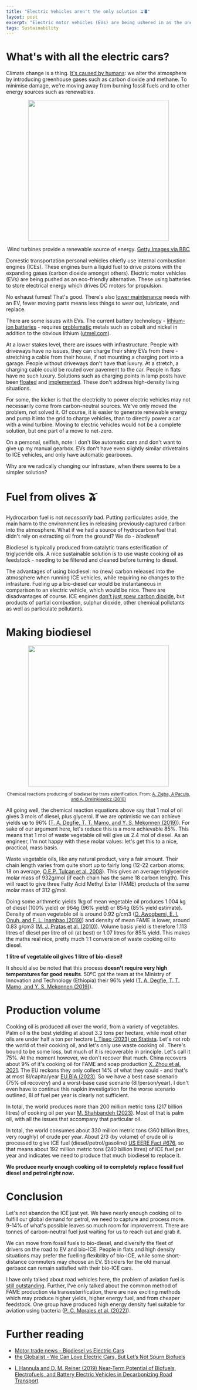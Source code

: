 ```yaml
---
title: "Electric Vehicles aren't the only solution 🫒🛢️"
layout: post
excerpt: "Electric motor vehicles (EVs) are being ushered in as the one true motor vehicle of the future and internal combustion engines (ICEs) are the thing of the past. Fossil fuels need to be phased out, electric vehicles are one part of that. Biofuels present a carbon-neutral way of powering our vehicles, without straying from ICEs. Why are we forgetting biofuels in all this rush to net-zero?"
tags: Sustainability
---
```


# What's with all the electric cars?
Climate change is a thing. [It's caused by humans](https://climate.nasa.gov/causes/): we alter the atmosphere by introducing greenhouse gases such as carbon dioxide and methane. To minimise damage, we're moving away from burning fossil fuels and to other energy sources such as renewables.

<center class="standout">
<img src="https://ichef.bbci.co.uk/news/976/cpsprodpb/E590/production/_130186785_gettyimages-turbines.jpg.webp" style="display: inline-block; width: 40vw;">
<p>Wind turbines provide a renewable source of energy. <a href="https://www.bbc.co.uk/news/uk-scotland-south-scotland-65998654">Getty Images via BBC</a></p>
</center>

Domestic transportation personal vehicles chiefly use internal combustion engines (ICEs). These engines burn a liquid fuel to drive pistons with the expanding gases (carbon dioxide amongst others). Electric motor vehicles (EVs) are being pushed as an eco-friendly alternative. These using batteries to store electrical energy which drives DC motors for propulsion.

No exhaust fumes! That's good. There's also [lower maintenance](https://afdc.energy.gov/vehicles/electric_maintenance.html) needs with an EV, fewer moving parts means less things to wear out, lubricate, and replace.

There are some issues with EVs. The current battery technology - [lithium-ion batteries](https://afdc.energy.gov/vehicles/electric_batteries.html) - requires [problematic](https://www.npr.org/sections/goatsandsoda/2023/02/01/1152893248/red-cobalt-congo-drc-mining-siddharth-kara) metals such as cobalt and nickel in addition to the obvious lithium ([utmel.com](https://www.utmel.com/blog/categories/battery/lithium-ion-battery-structure-working-principle-and-package)).

At a lower stakes level, there are issues with infrastructure. People with driveways have no issues, they can charge their shiny EVs from there - stretching a cable from their house, if not mounting a charging port into a garage. People without driveways don't have that luxury. At a stretch, a charging cable could be routed over pavement to the car. People in flats have no such luxury. Solutions such as charging points in lamp posts have been [floated](https://unboxed.co/our-work/chargy/) and [implemented](https://southwarknews.co.uk/area/southwark/southwark-is-first-borough-to-receive-electric-vehicle-charging-lampposts/). These don't address high-density living situations.

For some, the kicker is that the electricity to power electric vehicles may not necessarily come from carbon-neutral sources. We've only moved the problem, not solved it. Of course, it is easier to generate renewable energy and pump it into the grid to charge vehicles, than to directly power a car with a wind turbine. Moving to electric vehicles would not be a complete solution, but one part of a move to net-zero.

On a personal, selfish, note: I don't like automatic cars and don't want to give up my manual gearbox. EVs don't have even slightly similar drivetrains to ICE vehicles, and only have automatic gearboxes.

Why are we radically changing our infrasture, when there seems to be a simpler solution?


# Fuel from olives 🫒
Hydrocarbon fuel is not *necessarily* bad. Putting particulates aside, the main harm to the environment lies in releasing previously captured carbon into the atmosphere. What if we had a source of hydrocarbon fuel that didn't rely on extracting oil from the ground? We do - *biodiesel!*

Biodiesel is typically produced from catalytic trans esterification of triglyceride oils. A nice sustainable solution is to use waste cooking oil as feedstock - needing to be filtered and cleaned before turning to diesel.

The advantages of using biodiesel: no (new) carbon released into the atmosphere when running ICE vehicles, while requiring no changes to the infrasture. Fueling up a bio-diesel car would be instantaneous in comparison to an electric vehicle, which would be nice. There are disadvantages of course. ICE engines [don't just spew carbon dioxide](https://www.rac.co.uk/drive/advice/emissions/vehicle-exhaust-emissions-what-comes-out-of-your-cars-exhaust/), but products of partial combustion, sulphur dioxide, other chemical pollutants as well as particulate pollutants.

# Making biodiesel
<center class="standout">
<img src="{{site.baseurl}}/img/elec-v-biofuel/reaction.jpeg" style="display: inline-block; width: 40vw;"/>
<p><small>Chemical reactions producing of biodiesel by trans esterification. From: <a href="https://doi.org/10.1021/ef900780q">A. Zięba, A Pacuła, and A. Drelinkiewicz (2010)</a></small></p>
</center>

All going well, the chemical reaction equations above say that 1 mol of oil gives 3 mols of diesel, plus glycerol. If we are optimistic we can achieve yields up to 96% ([T. A. Degfie, T. T. Mamo, and Y. S. Mekonnen (2019)](https://doi.org/10.1038/s41598-019-55403-4)). For sake of our argument here, let's reduce this is a more achievable 85%. This means that 1 mol of waste vegetable oil will give us 2.4 mol of diesel. As an engineer, I'm not happy with these molar values: let's get this to a nice, practical, mass basis.

Waste vegetable oils, like any natural product, vary a fair amount. Their chain length varies from quite short up to fairly long (12-22 carbon atoms; 18 on average, [O.E.P. Tulcan et al. 2008](https://www.osti.gov/etdeweb/servlets/purl/21512209#:~:text=The%20physical%20characteristics%20of%20the,with%20presence%20of%20double%20links)). This gives an average triglyceride molar mass of 932g/mol (if each chain has the same 18 carbon length). This will react to give three Fatty Acid Methyl Ester (FAME) products of the same molar mass of 312 g/mol.

Doing some arithmetic yields 1kg of mean vegetable oil produces 1.004 kg of diesel (100% yield) or 964g (96% yield) or 854g (85% yield estimate). Density of mean vegetable oil is around 0.92 g/cm3 ([O. Awogbemi, E. I. Onuh, and F. L. Inambao (2019)](https://doi.org/10.1093/ijlct/ctz038)) and density of mean FAME is lower, around 0.83 g/cm3 ([M. J. Pratas et al. (2010)](https://doi.org/10.1021/je100042c)). Volume basis yield is therefore 1.113 litres of diesel per litre of oil (at best) or 1.07 litres for 85% yield. This makes the maths real nice, pretty much 1:1 conversion of waste cooking oil to diesel.

<div class="colourbox"><b>1 litre of vegetable oil gives 1 litre of bio-diesel!</b></div>

It should also be noted that this process **doesn't require very high temperatures for good results**. 50ºC got the team at the Ministry of Innovation and Technology (Ethiopia) their 96% yield ([T. A. Degfie, T. T. Mamo, and Y. S. Mekonnen (2019)](https://doi.org/10.1038/s41598-019-55403-4)).

# Production volume
Cooking oil is produced all over the world, from a variety of vegetables. Palm oil is the best yielding at about 3.3 tons per hectare, while most other oils are under half a ton per hectare [I. Tiseo (2023) on Statista](https://www.statista.com/statistics/1263201/vegetable-oil-yields-per-hectare-worldwide-by-type-globally/). Let's not rob the world of their cooking oil, and let's only use waste cooking oil. There's bound to be some loss, but much of it is recoverable in principle. Let's call it 75%. At the moment however, we don't recover that much. China recovers about 9% of it's cooking oil for FAME and soap production [X. Zhou et al. 2021](https://doi.org/10.1016/j.energy.2021.121530). The EU reckons they only collect 14% of what they could - and that's at most 8l/capita/year [EU BIA (2023)](https://www.eubia.org/cms/wiki-biomass/biomass-resources/challenges-related-to-biomass/used-cooking-oil-recycling/). So we have a best case scenario (75% oil recovery) and a worst-base case scenario (8l/person/year). I don't even have to continue this napkin investigation for the worse scenario outlined, 8l of fuel per year is clearly not sufficient.

In total, the world produces more than 200 million metric tons (217 billion litres) of cooking oil per year [M. Shahbandeh (2023)](https://www.statista.com/statistics/263933/production-of-vegetable-oils-worldwide-since-2000/). Most of that is palm oil, with all the issues that accompany that particular oil.

In total, the world consumes about 330 million metric tons (360 billion litres, very roughly) of crude per year. About 2/3 (by volume) of crude oil is processed to give ICE fuel (diesel/petrol/gasoline) [US EERE Fact #676](https://www.energy.gov/eere/vehicles/fact-676-may-23-2011-us-refiners-produce-about-19-gallons-gasoline-barrel-oil), so that means about 192 million metric tons (240 billion litres) of ICE fuel per year and indicates we need to produce that much biodiesel to replace it.

<div class="colourbox"><b>We produce nearly enough cooking oil to completely replace fossil fuel diesel and petrol <i>right now</i>.</b></div>

# Conclusion
Let's not abandon the ICE just yet. We have nearly enough cooking oil to fulfill our global demand for petrol, we need to capture and process more. 9-14% of what's possible leaves so much room for improvement. There are tonnes of carbon-neutral fuel just waiting for us to reach out and grab it.

We can move from fossil fuels to bio-diesel, and diversify the fleet of drivers on the road to EV and bio-ICE. People in flats and high density situations may prefer the fuelling flexibility of bio-ICE, while some short-distance commuters may choose an EV. Sticklers for the old manual gerbaox can remain satisfied with their bio-ICE cars.

I have only talked about road vehicles here, the problem of aviation fuel is [still outstanding](https://doi.org/10.1016/j.pecs.2023.101073). Further, I've only talked about the common method of FAME production via transesterification, there are new exciting methods which may produce higher yields, higher energy fuel, and from cheaper feedstock. One group have produced high energy density fuel suitable for aviation using bacteria ([P. C. Morales et al. (2022)](https://doi.org/10.1016/j.joule.2022.05.011)).

# Further reading
- [Motor trade news - Biodiesel vs Electric Cars](https://www.motortradenews.com/industry-articles/biodiesel-vs-electric-cars-which-one-has-a-better-future/)
- [the Globalist - We Can Love Electric Cars, But Let’s Not Spurn Biofuels](https://www.theglobalist.com/we-can-love-electric-cars-but-lets-not-spurn-biofuels/)
<!-- - https://doi.org/10.1016/j.enpol.2017.10.057 -->
- [I. Hannula and D. M. Reiner (2019) Near-Term Potential of Biofuels, Electrofuels, and Battery Electric Vehicles in Decarbonizing Road Transport](https://doi.org/10.1016/j.joule.2019.08.013)